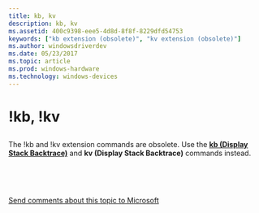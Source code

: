 ```yaml
---
title: kb, kv
description: kb, kv
ms.assetid: 400c9398-eee5-4d8d-8f8f-8229dfd54753
keywords: ["kb extension (obsolete)", "kv extension (obsolete)"]
ms.author: windowsdriverdev
ms.date: 05/23/2017
ms.topic: article
ms.prod: windows-hardware
ms.technology: windows-devices
---
```


# !kb, !kv


## <span id="ddk__k__dbg"></span><span id="DDK__K__DBG"></span>


The !kb and !kv extension commands are obsolete. Use the [**kb (Display Stack Backtrace)**](k--kb--kc--kd--kp--kp--kv--display-stack-backtrace-.md) and **kv (Display Stack Backtrace)** commands instead.

 

 

[Send comments about this topic to Microsoft](mailto:wsddocfb@microsoft.com?subject=Documentation%20feedback%20[debugger\debugger]:%20!kb,%20!kv%20%20RELEASE:%20%285/15/2017%29&body=%0A%0APRIVACY%20STATEMENT%0A%0AWe%20use%20your%20feedback%20to%20improve%20the%20documentation.%20We%20don't%20use%20your%20email%20address%20for%20any%20other%20purpose,%20and%20we'll%20remove%20your%20email%20address%20from%20our%20system%20after%20the%20issue%20that%20you're%20reporting%20is%20fixed.%20While%20we're%20working%20to%20fix%20this%20issue,%20we%20might%20send%20you%20an%20email%20message%20to%20ask%20for%20more%20info.%20Later,%20we%20might%20also%20send%20you%20an%20email%20message%20to%20let%20you%20know%20that%20we've%20addressed%20your%20feedback.%0A%0AFor%20more%20info%20about%20Microsoft's%20privacy%20policy,%20see%20http://privacy.microsoft.com/default.aspx. "Send comments about this topic to Microsoft")




